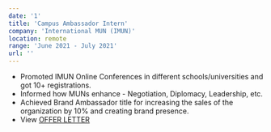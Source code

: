 ```yaml
---
date: '1'
title: 'Campus Ambassador Intern'
company: 'International MUN (IMUN)'
location: remote
range: 'June 2021 - July 2021'
url: ''
---
```


- Promoted IMUN Online Conferences in different schools/universities and got 10+ registrations.
- Informed how MUNs enhance - Negotiation, Diplomacy, Leadership, etc.
- Achieved Brand Ambassador title for increasing the sales of the organization by 10% and creating brand presence.
- View [OFFER LETTER](https://drive.google.com/file/d/1q-rr54_-9znx-m1PvEDTYkbu5yGy0miK/view?usp=sharing)
